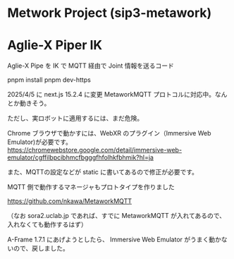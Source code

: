 #
#  Metwork Project  (sip3-metawork)
# 

# Aglie-X Piper IK

Aglie-X Pipe を IK で MQTT 経由で Joint 情報を送るコード

pnpm install 
pnpm dev-https

2025/4/5 に next.js 15.2.4 に変更
MetaworkMQTT プロトコルに対応中。なんとか動きそう。

ただし、実ロボットに適用するには、まだ危険。



Chrome ブラウザで動かすには、WebXR のプラグイン（Immersive Web Emulator)が必要です。
https://chromewebstore.google.com/detail/immersive-web-emulator/cgffilbpcibhmcfbgggfhfolhkfbhmik?hl=ja

また、MQTTの設定などが static に書いてあるので修正が必要です。

MQTT 側で動作するマネージャもプロトタイプを作りました

https://github.com/nkawa/MetaworkMQTT

（なお sora2.uclab.jp であれば、すでに MetaworkMQTT が入れてあるので、入れなくても動作するはず）

A-Frame 1.7.1 にあげようとしたら、 Immersive Web Emulator がうまく動かないので、戻しました。
